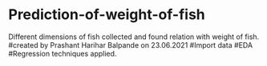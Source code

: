 # Prediction-of-weight-of-fish
Different dimensions of fish collected and found relation with weight of fish.
#created by Prashant Harihar Balpande on 23.06.2021
#Import data
#EDA
#Regression techniques applied.
